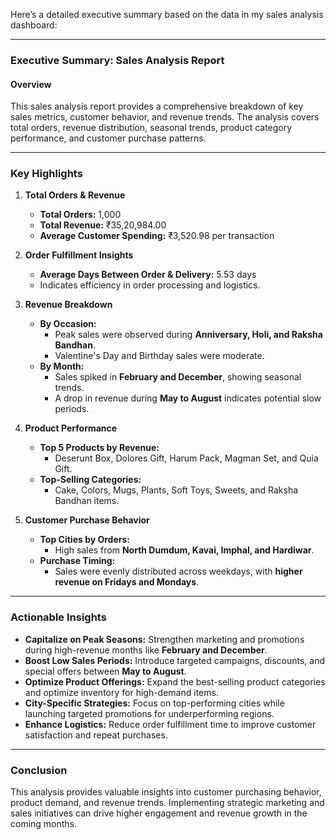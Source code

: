 Here’s a detailed executive summary based on the data in my sales analysis dashboard:

---

### **Executive Summary: Sales Analysis Report**

#### **Overview**
This sales analysis report provides a comprehensive breakdown of key sales metrics, customer behavior, and revenue trends. The analysis covers total orders, revenue distribution, seasonal trends, product category performance, and customer purchase patterns.

---

### **Key Highlights**
1. **Total Orders & Revenue**  
   - **Total Orders:** 1,000  
   - **Total Revenue:** ₹35,20,984.00  
   - **Average Customer Spending:** ₹3,520.98 per transaction  

2. **Order Fulfillment Insights**  
   - **Average Days Between Order & Delivery:** 5.53 days  
   - Indicates efficiency in order processing and logistics.  

3. **Revenue Breakdown**  
   - **By Occasion:**  
     - Peak sales were observed during **Anniversary, Holi, and Raksha Bandhan**.  
     - Valentine's Day and Birthday sales were moderate.  
   - **By Month:**  
     - Sales spiked in **February and December**, showing seasonal trends.  
     - A drop in revenue during **May to August** indicates potential slow periods.  

4. **Product Performance**  
   - **Top 5 Products by Revenue:**  
     - Deserunt Box, Dolores Gift, Harum Pack, Magman Set, and Quia Gift.  
   - **Top-Selling Categories:**  
     - Cake, Colors, Mugs, Plants, Soft Toys, Sweets, and Raksha Bandhan items.  

5. **Customer Purchase Behavior**  
   - **Top Cities by Orders:**  
     - High sales from **North Dumdum, Kavai, Imphal, and Hardiwar**.  
   - **Purchase Timing:**  
     - Sales were evenly distributed across weekdays, with **higher revenue on Fridays and Mondays**.  

---

### **Actionable Insights**
- **Capitalize on Peak Seasons:** Strengthen marketing and promotions during high-revenue months like **February and December**.  
- **Boost Low Sales Periods:** Introduce targeted campaigns, discounts, and special offers between **May to August**.  
- **Optimize Product Offerings:** Expand the best-selling product categories and optimize inventory for high-demand items.  
- **City-Specific Strategies:** Focus on top-performing cities while launching targeted promotions for underperforming regions.  
- **Enhance Logistics:** Reduce order fulfillment time to improve customer satisfaction and repeat purchases.  

---

### **Conclusion**
This analysis provides valuable insights into customer purchasing behavior, product demand, and revenue trends. Implementing strategic marketing and sales initiatives can drive higher engagement and revenue growth in the coming months.
